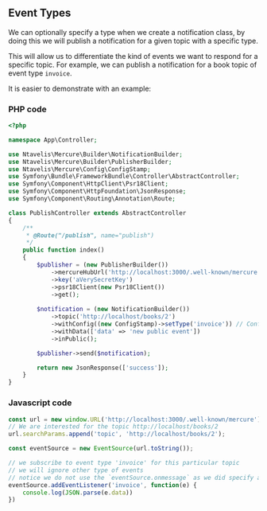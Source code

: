 ## Event Types

We can optionally specify a type when we create a notification class, by doing this we will publish a notification for a given topic with a specific type. 

This will allow us to differentiate the kind of events we want to respond for a specific topic. For example, we can publish a notification for a book topic of event type `invoice`.

It is easier to demonstrate with an example:

### PHP code
```php
<?php

namespace App\Controller;

use Ntavelis\Mercure\Builder\NotificationBuilder;
use Ntavelis\Mercure\Builder\PublisherBuilder;
use Ntavelis\Mercure\Config\ConfigStamp;
use Symfony\Bundle\FrameworkBundle\Controller\AbstractController;
use Symfony\Component\HttpClient\Psr18Client;
use Symfony\Component\HttpFoundation\JsonResponse;
use Symfony\Component\Routing\Annotation\Route;

class PublishController extends AbstractController
{
    /**
     * @Route("/publish", name="publish")
     */
    public function index()
    {
        $publisher = (new PublisherBuilder())
            ->mercureHubUrl('http://localhost:3000/.well-known/mercure')
            ->key('aVerySecretKey')
            ->psr18Client(new Psr18Client())
            ->get();
        
        $notification = (new NotificationBuilder())
            ->topic('http://localhost/books/2')
            ->withConfig((new ConfigStamp)->setType('invoice')) // Configure the message to be of type invoice
            ->withData(['data' => 'new public event'])
            ->inPublic();

        $publisher->send($notification);

        return new JsonResponse(['success']);
    }
}
```

### Javascript code

```javascript
const url = new window.URL('http://localhost:3000/.well-known/mercure');
// We are interested for the topic http://localhost/books/2
url.searchParams.append('topic', 'http://localhost/books/2');

const eventSource = new EventSource(url.toString());

// we subscribe to event type 'invoice' for this particular topic
// we will ignore other type of events
// notice we do not use the `eventSource.onmessage` as we did specify a particular type
eventSource.addEventListener('invoice', function(e) {
    console.log(JSON.parse(e.data))
})
```


